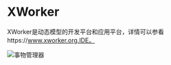 XWorker
============

XWorker是动态模型的开发平台和应用平台，详情可以参看https://www.xworker.org.IDE。

![事物管理器](http://git.oschina.net/uploads/images/2016/0623/192549_72e935b0_493262.png "模型管理器")